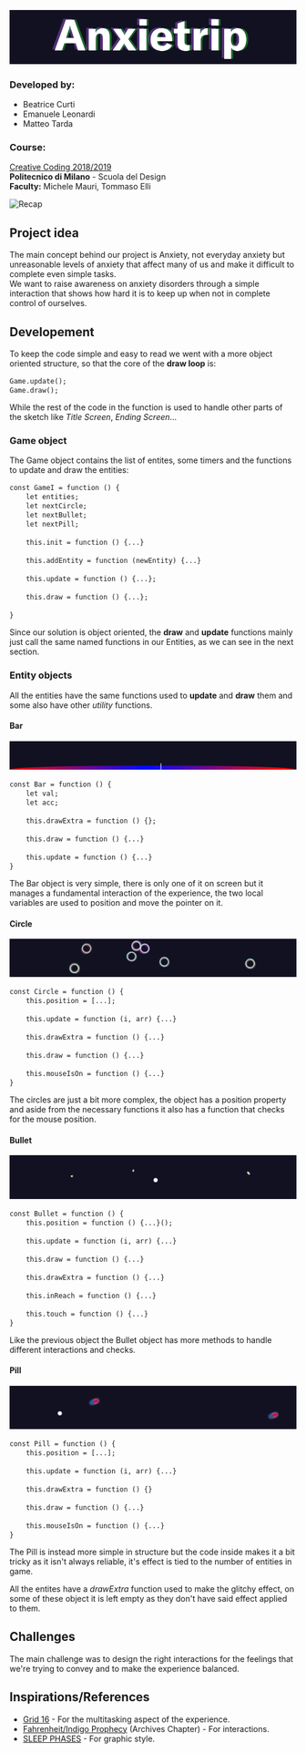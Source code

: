 ![Header](imgs/logo.png)

### Developed by:
* Beatrice Curti
* Emanuele Leonardi
* Matteo Tarda

### Course:
[Creative Coding 2018/2019](https://drawwithcode.github.io/2018/)<br>
**Politecnico di Milano** - Scuola del Design<br>
**Faculty:** Michele Mauri, Tommaso Elli

![Recap](imgs/recap.gif)

## Project idea

The main concept behind our project is Anxiety, not everyday anxiety but unreasonable levels of anxiety that affect many of us and make it difficult to complete even simple tasks.<br>
We want to raise awareness on anxiety disorders through a simple interaction that shows how hard it is to keep up when not in complete control of ourselves.

## Developement

To keep the code simple and easy to read we went with a more object oriented structure, so that the core of the **draw loop** is:
```
Game.update();
Game.draw();
```
While the rest of the code in the function is used to handle other parts of the sketch like *Title Screen*, *Ending Screen*...

### Game object

The Game object contains the list of entites, some timers and the functions to update and draw the entities:

```
const GameI = function () {
    let entities;
    let nextCircle;
    let nextBullet;
    let nextPill;

    this.init = function () {...}

    this.addEntity = function (newEntity) {...}

    this.update = function () {...};

    this.draw = function () {...};

}
```

Since our solution is object oriented, the **draw** and **update** functions mainly just call the same named functions in our Entities, as we can see in the next section.

### Entity objects

All the entities have the same functions used to **update** and **draw** them and some also have other *utility* functions.

#### Bar

![Bar](imgs/bar.png)

```
const Bar = function () {
    let val;
    let acc;
    
    this.drawExtra = function () {};

    this.draw = function () {...}

    this.update = function () {...}
}
```
The Bar object is very simple, there is only one of it on screen but it manages a fundamental interaction of the experience, the two local variables are used to position and move the pointer on it.

#### Circle

![Circle](imgs/circle.png)

```
const Circle = function () {
    this.position = [...];
    
    this.update = function (i, arr) {...}
    
    this.drawExtra = function () {...}
    
    this.draw = function () {...}
    
    this.mouseIsOn = function () {...}
}
```
The circles are just a bit more complex, the object has a position property and aside from the necessary functions it also has a function that checks for the mouse position.

#### Bullet

![Bullet](imgs/bullet.png)

```
const Bullet = function () {
    this.position = function () {...}();
    
    this.update = function (i, arr) {...}
    
    this.draw = function () {...}
    
    this.drawExtra = function () {...}
    
    this.inReach = function () {...}

    this.touch = function () {...}
}
```
Like the previous object the Bullet object has more methods to handle different interactions and checks.

#### Pill

![Pill](imgs/pill.png)

```
const Pill = function () {
    this.position = [...];
    
    this.update = function (i, arr) {...}
    
    this.drawExtra = function () {}
    
    this.draw = function () {...}
    
    this.mouseIsOn = function () {...}
}
```
The Pill is instead more simple in structure but the code inside makes it a bit tricky as it isn't always reliable, it's effect is tied to the number of entities in game.

All the entites have a *drawExtra* function used to make the glitchy effect, on some of these object it is left empty as they don't have said effect applied to them.

## Challenges

The main challenge was to design the right interactions for the feelings that we're trying to convey and to make the experience balanced.

## Inspirations/References

- [Grid 16](https://armorgames.com/play/841/grid16) - For the multitasking aspect of the experience.
- [Fahrenheit/Indigo Prophecy](https://www.youtube.com/watch?v=AynRWv4iCyA) (Archives Chapter) - For interactions.
- [SLEEP PHASES](https://jandornig.github.io/SLEEP_merge/) - For graphic style.